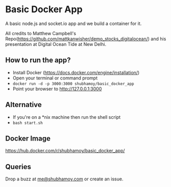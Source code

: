 # Basic Docker App

A basic node.js and socket.io app and we build a container for it. 

All credits to Matthew Campbell's Repo(https://github.com/mattkanwisher/demo_stocks_digitalocean/) and his presentation at Digital Ocean Tide at New Delhi.

## How to run the app?
* Install Docker (https://docs.docker.com/engine/installation/)
* Open your terminal or command prompt
* `docker run -d -p 3000:3000 shubhamoy/basic_docker_app`
* Point your browser to http://127.0.0.1:3000

## Alternative
* If you're on a *nix machine then run the shell script
* `bash start.sh`

## Docker Image
https://hub.docker.com/r/shubhamoy/basic_docker_app/

## Queries
Drop a buzz at me@shubhamoy.com or create an issue.


